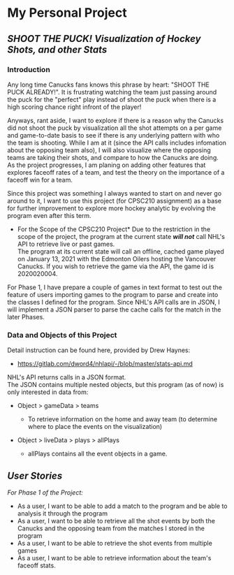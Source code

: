 # My Personal Project

## *SHOOT THE PUCK!  Visualization of Hockey Shots, and other Stats*

### Introduction

Any long time Canucks fans knows this phrase by heart: "SHOOT THE PUCK ALREADY!".  It is frustrating watching the team just passing around the puck for the "perfect" play instead of shoot the puck when there is a high scoring chance right infront of the player!

Anyways, rant aside, I want to explore if there is a reason why the Canucks did not shoot the puck by visualization all the shot attempts on a per game and game-to-date basis to see if there is any underlying pattern with who the team is shooting.
While I am at it (since the API calls includes infomation about the opposing team also), I will also visualize where the opposing teams are taking their shots, and compare to how the Canucks are doing.
As the project progresses, I am planing on adding other features that explores faceoff rates of a team, and test the theory on the importance of a faceoff win for a team.

Since this project was something I always wanted to start on and never go around to it, I want to use this project (for CPSC210 assignment) as a base for further improvement to explore more hockey analytic by evolving the program even after this term. 


* For the Scope of the CPSC210 Project*
Due to the restriction in the scope of the project, the program at the current state ***will not*** call NHL's API to  retrieve live or past games.  
The program at its current state will call an offline, cached game played on January 13, 2021 with the Edmonton Oilers hosting the Vancouver Canucks.
If you wish to retrieve the game via the API, the game id is 2020020004.

For Phase 1, I have prepare a couple of games in text format to test out the feature of users importing games to the program to parse and create into the classes I defined for the program.
Since NHL's API calls are in JSON, I will implement a JSON parser to parse the cache calls for the match in the later Phases.  


### Data and Objects of this Project

Detail instruction can be found here, provided by Drew Haynes:
- https://gitlab.com/dword4/nhlapi/-/blob/master/stats-api.md

NHL's API returns calls in a JSON format.  
The JSON contains multiple nested objects, but this program (as of now) is only interested in data from:

- Object > gameData > teams 

    - To retrieve information on the home and away team (to determine where to place the events on the visualization)
    
- Object > liveData > plays > allPlays

    - allPlays contains all the event objects in a game.
    



## ***User Stories***

*For Phase 1 of the Project:*
- As a user, I want to be able to add a match to the program and be able to analysis it through the program
- As a user, I want to be able to retrieve all the shot events by both the Canucks and the opposing team from the matches I stored in the program
- As a user, I want to be able to retrieve the shot events from multiple games
- As a user, I want to be able to retrieve information about the team's faceoff stats.
